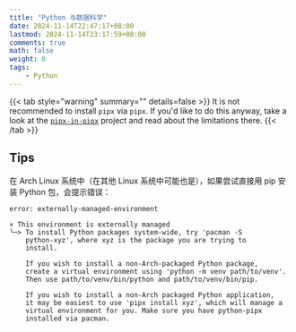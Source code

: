 ```yaml
---
title: "Python 与数据科学"
date: 2024-11-14T22:47:17+08:00
lastmod: 2024-11-14T23:17:59+08:00
comments: true
math: false
weight: 0
tags:
    - Python
---
```


<!--more-->

{{< tab style="warning" summary="" details=false >}}
It is not recommended to install `pipx` via `pipx`. If you'd like to do this anyway, take a look at the [`pipx-in-pipx`](https://github.com/mattsb42-meta/pipx-in-pipx) project and read about the limitations there.
{{< /tab >}}

## Tips

在 Arch Linux 系统中（在其他 Linux 系统中可能也是），如果尝试直接用 pip 安装 Python 包，会提示错误：

    error: externally-managed-environment

    × This environment is externally managed
    ╰─> To install Python packages system-wide, try 'pacman -S
        python-xyz', where xyz is the package you are trying to
        install.

        If you wish to install a non-Arch-packaged Python package,
        create a virtual environment using 'python -m venv path/to/venv'.
        Then use path/to/venv/bin/python and path/to/venv/bin/pip.

        If you wish to install a non-Arch packaged Python application,
        it may be easiest to use 'pipx install xyz', which will manage a
        virtual environment for you. Make sure you have python-pipx
        installed via pacman.


